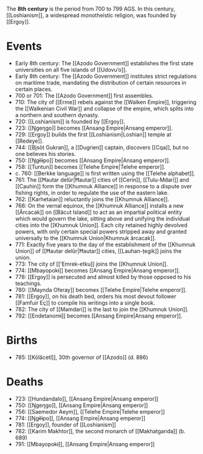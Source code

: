 The **8th century** is the period from 700 to 799 AGS. In this century, [[Loshianism]], a widespread monotheistic religion, was founded by [[Ergoy]].
# Events
- Early 8th century: The [[Azodo Government]] establishes the first state universities on all five islands of [[Udovuʼo]].
- Early 8th century: The [[Azodo Government]] institutes strict regulations on maritime trade, mandating the distribution of certain resources in certain places.
- 700 or 701: The [[Azodo Government]] first assembles.
- 710: The city of [[Erme]] rebels against the [[Walken Empire]], triggering the [[Walkenian Civil War]] and collapse of the empire, which splits into a northern and southern dynasty.
- 720: [[Loshianism]] is founded by [[Ergoy]].
- 723: [[Ŋgeŋgo]] becomes [[Ansang Empire|Ansang emperor]].
- 729: [[Ergoy]] builds the first [[Loshianism|Loshian]] temple at [[Redeye]].
- 744: [[Bįsōt Gukran]], a [[Dugrien]] captain, discovers [[Cqa]], but no one believes his stories.
- 750: [[Ŋgɨlɨpo]] becomes [[Ansang Empire|Ansang emperor]].
- 758: [[Tuntun]] becomes [[Telehe Empire|Telehe emperor]].
- c. 760: [[Berkke language]] is first written using the [[Telehe alphabet]].
- 761: The [[Ħautar delûr|Ħautar]] cities of [[Cerin]], [[Tulu-Mdari]] and [[C̣auhin]] form the [[Khumnuk Alliance]] in response to a dispute over fishing rights, in order to regulate the use of the eastern lake.
- 762: [[Karhetaian]] reluctantly joins the [[Khumnuk Alliance]].
- 766: On the vernal equinox, the [[Khumnuk Alliance]] installs a new [[Ârcacak]] on [[Bâcut Island]] to act as an impartial political entity which would govern the lake, sitting above and unifying the individual cities into the [[Khumnuk Union]]. Each city retained highly devolved powers, with only certain special powers stripped away and granted universally to the [[Khumnuk Union|Khumnuk ârcacak]].
- 771: Exactly five years to the day of the establishment of the [[Khumnuk Union]] of [[Ħautar delûr|Ħautar]] cities, [[Lauhan-ṭegik]] joins the union.
- 773: The city of [['Emrek-etku]] joins the [[Khumnuk Union]].
- 774: [[Mbayopokɨ]] becomes [[Ansang Empire|Ansang emperor]].
- 778: [[Ergoy]] is persecuted and almost killed by those opposed to his teachings.
- 780: [[Maynda Oferay]] becomes [[Telehe Empire|Telehe emperor]].
- 781: [[Ergoy]], on his death bed, orders his most devout follower [[Famfuir Eç]] to compile his writings into a single book.
- 782: The city of [[Mamdari]] is the last to join the [[Khumnuk Union]].
- 792: [[Endetanomɨ]] becomes [[Ansang Empire|Ansang emperor]].
# Births
- 785: [[Kōlăcetĭ]], 30th governor of [[Azodo]] (d. 886)
# Deaths
- 723: [[Hundandalo]], [[Ansang Empire|Ansang emperor]]
- 750: [[Ŋgeŋgo]], [[Ansang Empire|Ansang emperor]]
- 756: [[Saemedor Aeym]], [[Telehe Empire|Telehe emperor]]
- 774: [[Ŋgɨlɨpo]], [[Ansang Empire|Ansang emperor]]
- 781: [[Ergoy]], founder of [[Loshianism]]
- 782: [[Karim Makhtor]], the second monarch of [[Makhatganda]] (b. 689)
- 791: [[Mbayopokɨ]], [[Ansang Empire|Ansang emperor]]